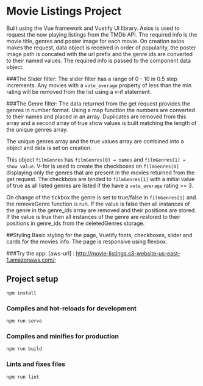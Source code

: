 # Movie Listings Project

Built using the Vue framework and Vuetify UI library.  Axios is used to request the now playing listings from the TMDb API.  The required info is the movie title, genres and poster image for each movie.  On creation axios makes the request, data object is received in order of popularity, the poster image path is concated with the url prefix and the genre ids are converted to their named values.  The required info is passed to the component data object.

###The Slider filter:
The slider filter has a range of 0 - 10 in 0.5 step increments.  Any movies with a `vote_average` property of less than the min rating will be removed from the list using a v-if statement.

###The Genre filter:
The data returned from the get request provides the genres in number format.  Using a map function the numbers are converted to their names and placed in an array.  Duplicates are removed from this array and a second array of true show values is built matching the length of the unique genres array.

The unique genres array and the true values array are combined into a object and data is set on creation.

This object `filmGenres` has `filmGenres[0] = names` and `filmGenres[1] = show value`.
V-for is used to create the checkboxes on `filmGenres[0]` displaying only the genres that are present in the movies returned from the get request.
The checkboxs are binded to `filmGenres[1]` with a initial value of true as all listed genres are listed if the have a `vote_average` rating >= 3.

On change of the tickbox the genre is set to true/false in  `filmGenres[1]` and the removeGenre function is run.  If the value is false then all instances of the genre in the genre_ids array are removed and their positions are stored.  If the value is true then all instances of the genre are restored to their positions in genre_ids from the deletedGenres storage.



##Styling
Basic styling for the page, Vuetify fonts, checkboxes, slider and cards for the movies info.
The page is responsive using flexbox.




###Try the app:
[aws-url] : http://movie-listings.s3-website-us-east-1.amazonaws.com/;

## Project setup
```
npm install
```

### Compiles and hot-reloads for development
```
npm run serve
```

### Compiles and minifies for production
```
npm run build
```


### Lints and fixes files
```
npm run lint
```
